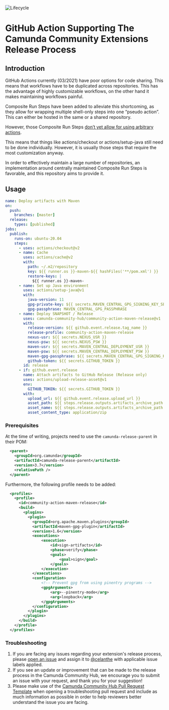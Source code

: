 ![Lifecycle](https://img.shields.io/badge/Lifecycle-Proof%20of%20Concept-blueviolet)


# GitHub Action Supporting The Camunda Community Extensions Release Process

## Introduction

GitHub Actions currently (03/2021) have poor options for code sharing. This means that workflows have to be duplicated across repositories. This has the advantage of highly customizable workflows, on the other hand it makes maintaining workflows painful.

Composite Run Steps have been added to alleviate this shortcoming, as they allow for wrapping multiple shell-only steps into one “pseudo action”. This can either be hosted in the same or a shared repository.

However, those Composite Run Steps [don’t yet allow for using arbitrary actions](https://github.com/actions/runner/issues/646).

This means that things like actions/checkout or actions/setup-java still need to be done individually. However, it is usually those steps that require the most customization anyway.

In order to effectively maintain a large number of repositories, an implementation around centrally maintained Composite Run Steps is favorable, and this repository aims to provide it. 

## Usage

```yaml
name: Deploy artifacts with Maven
on:
  push:
    branches: [master]
  release:
    types: [published]
jobs:
  publish:
    runs-on: ubuntu-20.04
    steps:
      - uses: actions/checkout@v2
      - name: Cache
        uses: actions/cache@v2
        with:
          path: ~/.m2/repository
          key: ${{ runner.os }}-maven-${{ hashFiles('**/pom.xml') }}
          restore-keys: |
            ${{ runner.os }}-maven-
      - name: Set up Java environment
        uses: actions/setup-java@v1
        with:
          java-version: 11
          gpg-private-key: ${{ secrets.MAVEN_CENTRAL_GPG_SIGNING_KEY_SEC }}
          gpg-passphrase: MAVEN_CENTRAL_GPG_PASSPHRASE
      - name: Deploy SNAPSHOT / Release
        uses: camunda-community-hub/community-action-maven-release@v1
        with:
          release-version: ${{ github.event.release.tag_name }}
          release-profile: community-action-maven-release
          nexus-usr: ${{ secrets.NEXUS_USR }}
          nexus-psw: ${{ secrets.NEXUS_PSW }}
          maven-usr: ${{ secrets.MAVEN_CENTRAL_DEPLOYMENT_USR }}
          maven-psw: ${{ secrets.MAVEN_CENTRAL_DEPLOYMENT_PSW }}
          maven-gpg-passphrase: ${{ secrets.MAVEN_CENTRAL_GPG_SIGNING_KEY_PASSPHRASE }}
          github-token: ${{ secrets.GITHUB_TOKEN }}
        id: release
      - if: github.event.release
        name: Attach artifacts to GitHub Release (Release only)
        uses: actions/upload-release-asset@v1
        env:
          GITHUB_TOKEN: ${{ secrets.GITHUB_TOKEN }}
        with:
          upload_url: ${{ github.event.release.upload_url }}
          asset_path: ${{ steps.release.outputs.artifacts_archive_path }}
          asset_name: ${{ steps.release.outputs.artifacts_archive_path }}
          asset_content_type: application/zip
```
### Prerequisites
At the time of writing, projects need to use the `camunda-release-parent` in their POM:
```xml
  <parent>
    <groupId>org.camunda</groupId>
    <artifactId>camunda-release-parent</artifactId>
    <version>3.7</version>
    <relativePath />
  </parent>
```

Furthermore, the following profile needs to be added:
```xml
  <profiles>
    <profile>
      <id>community-action-maven-release</id>
      <build>
        <plugins>
          <plugin>
            <groupId>org.apache.maven.plugins</groupId>
            <artifactId>maven-gpg-plugin</artifactId>
            <version>1.6</version>
            <executions>
                <execution>
                    <id>sign-artifacts</id>
                    <phase>verify</phase>
                    <goals>
                        <goal>sign</goal>
                    </goals>
                </execution>
            </executions>
            <configuration>
                <!-- Prevent gpg from using pinentry programs -->
                <gpgArguments>
                    <arg>--pinentry-mode</arg>
                    <arg>loopback</arg>
                </gpgArguments>
            </configuration>
          </plugin>
        </plugins>
      </build>
    </profile>
  </profiles>
  ```
### Troubleshooting

1. If you are facing any issues regarding your extension's release process, please [open an issue](https://github.com/camunda-community-hub/community-action-maven-release/issues) and assign it to [@celanthe](https://github.com/celanthe) with applicable issue labels applied.
2. If you see an update or improvement that can be made to the release process in the Camunda Community Hub, we encourage you to submit an issue with your request, and thank you for your suggestion!
3. Please make use of the [Camunda Community Hub Pull Request Template](https://github.com/camunda-community-hub/community/issues/new?assignees=&labels=&template=camunda-community-hub-pull-request-template.md&title=Pull+Request) when opening a troubleshooting pull request and include as much information as possible in order to help reviewers better understand the issue you are facing.




